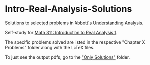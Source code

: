 # Intro-Real-Analysis-Solutions
Solutions to selected problems in [Abbott's Understanding Analysis](http://cms.dm.uba.ar/academico/materias/verano2012/taller_de_calculo_avanzado/Libros/Abbott%20-%20Understanding%20Analysis.pdf). 

Self-study for [Math 311: Introduction to Real Analysis 1](https://www.math.rutgers.edu/academics/undergraduate/courses/955-01-640-311-introduction-to-real-analysis-i).

The specific problems solved are listed in the respective "Chapter X Problems" folder along with the LaTeX files.

To just see the output pdfs, go to the ["Only Solutions"](https://github.com/rohitr02/Intro-Real-Analysis-Solutions/tree/main/Only%20Solutions) folder.
